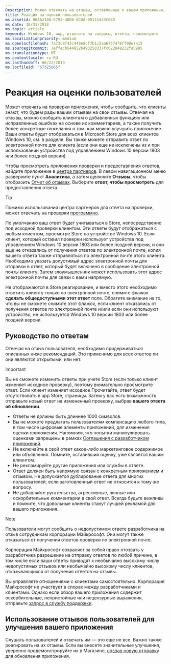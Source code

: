 ```yaml
---
Description: Можно отвечать на отзывы, оставленные о вашем приложении, чтобы ваши пользователи знали, что вы прислушиваетесь к их мнению.
title: Реакция на оценки пользователей
ms.assetid: 96AA2108-E793-4DD0-8CDA-0D115423C68D
ms.date: 10/31/2018
ms.topic: article
keywords: Windows 10, uwp, отвечать на запросы, ответы, просмотрите
ms.localizationpriority: medium
ms.openlocfilehash: fa73c8f43c449e8cf7b1c5aa67574f6ff00e7a15
ms.sourcegitcommit: 7effecb544952b493250337fc622848232fa5995
ms.translationtype: MT
ms.contentlocale: ru-RU
ms.lasthandoff: 06/22/2019
ms.locfileid: "67325865"
---
```

# <a name="respond-to-customer-reviews"></a>Реакция на оценки пользователей


Может отвечать на проверки приложения, чтобы сообщить, что клиенты знают, что будем рады вашим отзывам на свои отзывы. Отвечая на отзывы, можно сообщить клиентам о добавленных функциях или исправленных ошибках на основе их комментариев, а также получить более конкретные пожелания о том, как можно улучшить приложение. Ваши ответы будет отображаться в Microsoft Store для всех клиентов Windows 10, см. в разделе. Вы также можете отправить ответ по электронной почте для клиента (если они еще не исключены из и при использовании устройства под управлением Windows 10 версии 1803 или более поздней версии).

Чтобы просмотреть приложения проверки и предоставления ответов, найдите приложение в [центра партнеров](https://partner.microsoft.com/dashboard). В левом навигационном меню разверните пункт **Аналитика**, а затем щелкните **Отзывы**, чтобы отобразить [Отчет об отзывах](reviews-report.md). Выберите **ответ, чтобы просмотреть** для предоставления ответа.

> [!TIP]
> Помимо использования центра партнеров для ответа на проверки, может отвечать на проверки [программно](../monetize/submit-responses-to-app-reviews.md).

По умолчанию ваш ответ будет учитываться в Store, непосредственно под исходной проверки клиентом. Эти ответы будут отображаться с любым клиентом, просмотре Store на устройстве Windows 10. Если клиент, который оставил проверки использует устройства под управлением Windows 10 версии 1803 или более поздней версии, и они еще не отказались от получения ответов по электронной почте, копия вашего ответа также отправляться по электронной почте этого клиента.  Необходимо указать допустимый адрес электронной почты для отправки в ответ, который будет включено в сообщение электронной почты клиенту. Затем злоумышленник может использовать этот адрес электронной почты для связи с вами напрямую.

Не отображаются в Store реагирование, и вместо этого необходимо ответить клиенту только по электронной почте, снимите флажок **сделать общедоступными этот ответ** поле. Обратите внимание на то, что вы не сможете снимите этот флажок, если клиент отказались от получения ответов по электронной почте и/или если они используют устройство, не используется Windows 10 версии 1803 или более поздней версии.

## <a name="guidelines-for-responses"></a>Руководство по ответам

Отвечая на отзыв пользователя, необходимо придерживаться описанных ниже рекомендаций. Это применимо для всех ответов ли они являются открытыми, или нет.

> [!IMPORTANT]
> Вы не сможете изменить ответы при учете Store (если только клиент изменяет исходное проверку), поэтому внимательно просмотрите ответ. Если клиент изменяет исходное Прочитайте, ответ будет отсутствовать в app Store, страницы. Затем у вас есть возможность отправьте новый ответ на измененный проверку, выбрав **вашего ответа об обновлении**.

-   Ответы не должны быть длиннее 1000 символов.
-   Вы не можете предлагать пользователям компенсацию любого типа, в том числе цифровые элементы приложений, для изменения оценки приложения. Напомним, что попытки манипулировать оценками запрещены в рамках [Соглашения с разработчиком приложений](https://docs.microsoft.com/legal/windows/agreements/app-developer-agreement).
-   Не включайте в свой ответ какое-либо маркетинговое содержимое или объявления. Помните, оставивший оценку, уже является вашим клиентом.
-   Не рекламируйте другие приложения или службы в ответе.
-   Ответ должен быть напрямую связан с конкретным приложением и отзывом. Не допускается дублирование ответа для многих пользователей, если заготовленный ответ не относится к тому же вопросу.
-   Не добавляйте ругательства, агрессивные, личные или оскорбительные комментарии в свой ответ. Всегда будьте вежливы и помните, что довольные клиенты станут лучшей рекламой для вашего приложения.

> [!NOTE]
> Пользователи могут сообщить о недопустимом ответе разработчика на отзыв сотрудникам корпорации Майкрософт. Они могут также отказаться от получения ответов проверки по электронной почте.
>
> Корпорация Майкрософт сохраняет за собой право отозвать у разработчика разрешение на отправку ответов по любой причине, в том числе если ваши ответы приводят к необычайно высокому числу недопустимых отзывов или необычайно высокому числу клиентов, отказывающихся от получения ответов на отзывы.

Вы управляете отношениями с клиентами самостоятельно. Корпорация Майкрософт не участвует в спорах между разработчиками и клиентами. Однако если обзор вашего приложения содержит оскорбительные, непристойные или нецензурные выражения, отправьте [запрос в службу поддержки](https://go.microsoft.com/fwlink/p/?LinkID=401178).


## <a name="use-customer-reviews-to-improve-your-app"></a>Использование отзывов пользователей для улучшения вашего приложения

Слушать пользователей и отвечать им — это еще не все. Важно также реагировать на их отзывы. Если вы внесете значительные улучшения, уверенно продемонстрируйте их в Магазине, [создав новую отправку](app-submissions.md) для обновления приложения.
